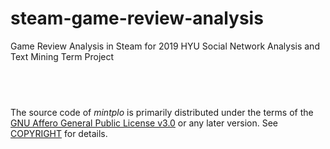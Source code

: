# steam-game-review-analysis
Game Review Analysis in Steam for 2019 HYU Social Network Analysis and Text Mining Term Project



&nbsp;
--------

The source code of *mintplo* is primarily distributed under the terms
of the [GNU Affero General Public License v3.0] or any later version. See
[COPYRIGHT] for details.

[GNU Affero General Public License v3.0]: LICENSE
[COPYRIGHT]: COPYRIGHT
